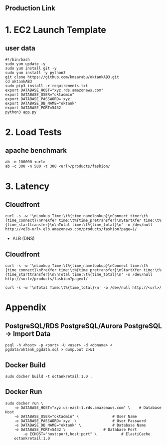 ## Production Link


# 1. EC2 Launch Template
## user data
```
#!/bin/bash 
sudo yum update -y
sudo yum install git -y
sudo yum install -y python3
git clone https://github.com/kmsarabu/oktankAB3.git
cd oktankAB3
sudo pip3 install -r requirements.txt
export DATABASE_HOST="xyz.rds.amazonaws.com"
export DATABASE_USER="oktadmin"
export DATABASE_PASSWORD='xyz'
export DATABASE_DB_NAME="oktank"
export DATABASE_PORT=5432
python3 app.py
```

# 2. Load Tests
## apache benchmark
```
ab -n 100000 <url>
ab -c 300 -n 500 -t 300 <url>/products/fashion/
```

# 3. Latency
## Cloudfront
```
curl -s -w '\nLookup Time:\t%{time_namelookup}\nConnect time:\t%{time_connect}\nPreXfer time:\t%{time_pretransfer}\nStartXfer time:\t%{time_starttransfer}\n\nTotal time:\t%{time_total}\n' -o /dev/null http://<elb-url>.elb.amazonaws.com/products/fashion?page=1/
```

- ALB (DNS)

## Cloudfront
```
curl -s -w '\nLookup Time:\t%{time_namelookup}\nConnect time:\t%{time_connect}\nPreXfer time:\t%{time_pretransfer}\nStartXfer time:\t%{time_starttransfer}\n\nTotal time:\t%{time_total}\n' -o /dev/null http://<url>/products/fashion?page=1/

curl -s -w '\nTotal Time:\t%{time_total}\n' -o /dev/null http://<url>/ 

```


# Appendix

## PostgreSQL/RDS PostgreSQL/Aurora PostgreSQL -> Import Data
```
psql -h <host> -p <port> -U <user> -d <dbname> < pgdata/oktank_pgdata.sql > dump.out 2>&1
```

## Docker Build
```
sudo docker build -t octankretail:1.0 .
```

## Docker Run
```
sudo docker run \
	-e DATABASE_HOST="xyz.us-east-1.rds.amazonaws.com" \	# Database Host
	-e DATABASE_USER="oktadmin" \				# User Name
	-e DATABASE_PASSWORD='xyz' \				# User Password
	-e DATABASE_DB_NAME="oktank" \				# Database Name
	-e DATABASE_PORT=5432 \					# Database Port
        -e ECHOST="host:port,host:port" \ 			# ElastiCache
	octankretail:1.0
```
